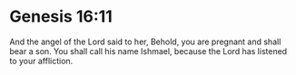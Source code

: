 # Genesis 16:11

And the angel of the Lord said to her, Behold, you are pregnant and shall bear a son. You shall call his name Ishmael, because the Lord has listened to your affliction.
